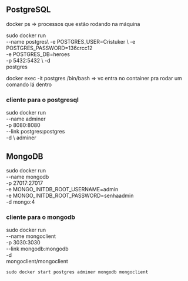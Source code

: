 ## PostgreSQL

docker ps => processos que estão rodando na máquina

sudo docker run \
    --name postgres\ 
    -e POSTGRES_USER=Cristuker \ 
    -e POSTGRES_PASSWORD=136crcc12 \
    -e POSTGRES_DB=heroes \
    -p 5432:5432 \ 
    -d \
    postgres

docker exec -it postgres /bin/bash => vc entra no container pra rodar um comando lá dentro

### cliente para o postgresql


sudo docker run \
    --name adminer \
    -p 8080:8080 \
    --link postgres:postgres \
    -d \ 
    adminer


## MongoDB

sudo docker run \
    --name mongodb \
    -p 27017:27017 \
    -e MONGO_INITDB_ROOT_USERNAME=admin \
    -e MONGO_INITDB_ROOT_PASSWORD=senhaadmin \
    -d mongo:4

### cliente para o mongodb

sudo docker run \
    --name mongoclient \
    -p 3030:3030 \
    --link mongodb:mongodb \
    -d \
    mongoclient/mongoclient 


    sudo docker start postgres adminer mongodb mongoclient